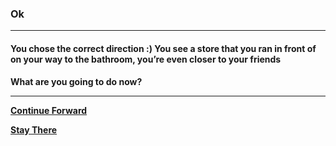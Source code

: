 ### **Ok**  
---
#### You chose the correct direction :) You see a store that you ran in front of on your way to the bathroom, you’re even closer to your friends  
  
**What are you going to do now?**

--- 

**[Continue Forward](forward2.md)**

**[Stay There](staythere.md)**
